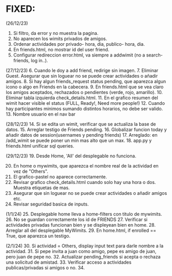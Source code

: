 # FIXED:

(26/12/23)
1. Si filtro, da error y no muestra la pagina.
2. No aparecen los wimits privados de amigos.
3. Ordenar actividades por privado- hora, dia, publico- hora, dia.
4. En friends.html, no mostrar id del user friend.
5. Configurar redireccion error.html, va siempre a addwimit (no a search-friends, log in..).

(27/12/23)
6. Cuando le doy a add friend, redirige sin imagen.
7. Eliminar Guest. Asegurar que sin loguear no se puede crear actividades o añadir amigos.
8. Si hay algun friends_request status pending, que aparezca algun icono o algo en Friends en la cabecera.
9. En friends.html que se vea claro los amigos aceptados, rechazados o pendientes (verde, rojo, amarillo).
10. Eliminar tabla izquierda check_details.html.
11. En el grafico resumen del wimit hacer visible el status (FULL, Ready!, Need more people!)
12. Cuando hay participantes minimos sumando distintos horarios, no debe ser valido.
13. Nombre usuario en el nav bar

(28/12/23)
14. Si se edita un wimit, verificar que se actualiza la base de datos.
15. Arreglar testigo de Friends pending.
16. Globalizar funcion today y añadir datos de session(usernames y pending friends)
17. Arreglado: en /add_wimit se puede poner un min mas alto que un max.
18. app.py y friends.html unificar sql queries.

(29/12/23)
19. Desde Home, 'All' del desplegable no funciona.

20. En home o mywimits, que aparezca el nombre real de la actividad en vez de "Others".
21. El grafico-pastel no aparece correctamente.
22. Revisar grafico check_details.html cuando solo hay una hora o dos. Muestra etiquetas de mas.
23. Asegurar que sin loguear no se puede crear actividades o añadir amigos etc.
24. Revisar seguridad basica de inputs.

(1/1/24)
25. Desplegable home lleva a home-filters con titulo de mywimits.
26. No se guardan correctamente los id de FRIENDS
27. Verificar si actividades privadas funcionan bien y se displeyean bien en home.
28. Arreglar all del desplegable MyWimits.
29. En home.html, if enrolled == True, que aparezca un testigo.

(2/1/24)
30. Si actividad = Others, display input text para darle nombre a la actividad.
31. Si pepe invita a juan como amigo, pepe es amigo de juan, pero juan de pepe no.
32. Actualizar pending_friends si acepta o rechaza una solicitud de amistad.
33. Verificar acceso a actividades publicas/privadas si amigos o no.
34. 
